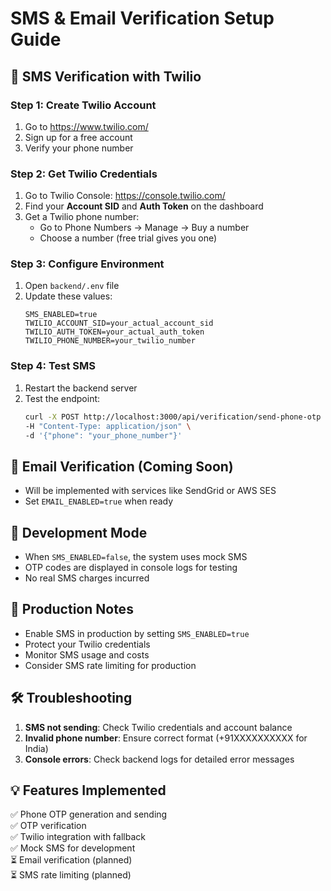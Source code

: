 # SMS & Email Verification Setup Guide

## 📱 SMS Verification with Twilio

### Step 1: Create Twilio Account
1. Go to https://www.twilio.com/
2. Sign up for a free account
3. Verify your phone number

### Step 2: Get Twilio Credentials
1. Go to Twilio Console: https://console.twilio.com/
2. Find your **Account SID** and **Auth Token** on the dashboard
3. Get a Twilio phone number:
   - Go to Phone Numbers → Manage → Buy a number
   - Choose a number (free trial gives you one)

### Step 3: Configure Environment
1. Open `backend/.env` file
2. Update these values:
   ```
   SMS_ENABLED=true
   TWILIO_ACCOUNT_SID=your_actual_account_sid
   TWILIO_AUTH_TOKEN=your_actual_auth_token
   TWILIO_PHONE_NUMBER=your_twilio_number
   ```

### Step 4: Test SMS
1. Restart the backend server
2. Test the endpoint:
   ```bash
   curl -X POST http://localhost:3000/api/verification/send-phone-otp \
   -H "Content-Type: application/json" \
   -d '{"phone": "your_phone_number"}'
   ```

## 📧 Email Verification (Coming Soon)
- Will be implemented with services like SendGrid or AWS SES
- Set `EMAIL_ENABLED=true` when ready

## 🔧 Development Mode
- When `SMS_ENABLED=false`, the system uses mock SMS
- OTP codes are displayed in console logs for testing
- No real SMS charges incurred

## 🚀 Production Notes
- Enable SMS in production by setting `SMS_ENABLED=true`
- Protect your Twilio credentials
- Monitor SMS usage and costs
- Consider SMS rate limiting for production

## 🛠 Troubleshooting
1. **SMS not sending**: Check Twilio credentials and account balance
2. **Invalid phone number**: Ensure correct format (+91XXXXXXXXXX for India)
3. **Console errors**: Check backend logs for detailed error messages

## 💡 Features Implemented
✅ Phone OTP generation and sending  
✅ OTP verification  
✅ Twilio integration with fallback  
✅ Mock SMS for development  
⏳ Email verification (planned)  
⏳ SMS rate limiting (planned)  